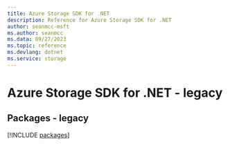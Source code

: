 ```yaml
---
title: Azure Storage SDK for .NET
description: Reference for Azure Storage SDK for .NET
author: seanmcc-msft
ms.author: seanmcc
ms.data: 09/27/2023
ms.topic: reference
ms.devlang: dotnet
ms.service: storage
---
```

# Azure Storage SDK for .NET - legacy
## Packages - legacy
[!INCLUDE [packages](storage-index.md)]
